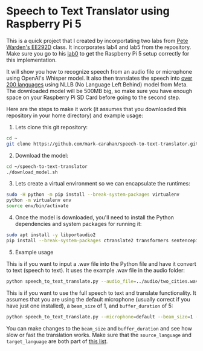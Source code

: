 # Speech to Text Translator using Raspberry Pi 5
This is a quick project that I created by incorportating two labs from [Pete Warden's EE292D](https://github.com/ee292d/labs) class. It incorporates lab4 and lab5 from the repository. Make sure you go to his [lab0](https://github.com/ee292d/labs/tree/main/lab0) to get the Raspberry Pi 5 setup correctly for this implementation.

It will show you how to recognize speech from an audio file or microphone using OpenAI's Whisper model. It also then translates the speech into [over 200 languages](https://github.com/facebookresearch/flores/blob/main/flores200/README.md#languages-in-flores-200) using NLLB (No Language Left Behind) model from Meta. The downloaded model will be 500MB big, so make sure you have enough space on your Raspberry Pi SD Card before going to the second step.

Here are the steps to make it work (it assumes that you downloaded this repository in your home directory) and example usage:

1) Lets clone this git repository:

```bash
cd ~
git clone https://github.com/mark-carahan/speech-to-text-translator.git
```

2) Download the model:

```bash
cd ~/speech-to-text-translator
./download_model.sh
```

3) Lets create a virtual environment so we can encapsulate the runtimes:

```bash
sudo -H python -m pip install --break-system-packages virtualenv
python -m virtualenv env
source env/bin/activate
```

4) Once the model is downloaded, you'll need to install the Python dependencies and system packages for running it:

```bash
sudo apt install -y libportaudio2
pip install --break-system-packages ctranslate2 transformers sentencepiece faster-whisper sounddevice
```

5) Example usage

This is if you want to input a .wav file into the Python file and have it convert to text (speech to text). It uses the example .wav file in the audio folder:

```bash
python speech_to_text_translate.py --audio_file=../audio/two_cities.wav
```

This is if you want to use the full speech to text and translate functionality. It assumes that you are using the default microphone (usually correct if you have just one installed), a `beam_size` of 1, and `buffer_duration` of 5:

```bash
python speech_to_text_translate.py --microphone=default --beam_size=1 --buffer_duration=5 --source_language="English" --target_language="Spanish"
```
You can make changes to the `beam_size` and `buffer_duration` and see how slow or fast the translation works. Make sure that the `source_language` and `target_language` are both part of [this list](https://github.com/facebookresearch/flores/blob/main/flores200/README.md#languages-in-flores-200).